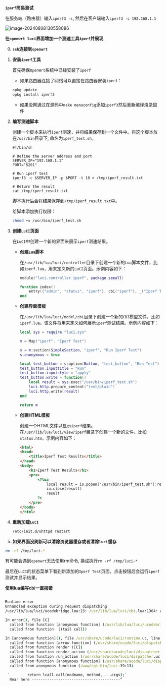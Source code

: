 **`iperf`简易测试**

在服务端（路由器）输入`iperf3 -s`, 然后在客户端输入`iperf3 -c 192.168.1.1`

![image-20240808130558086](/home/bhhh/snap/typora/90/.config/Typora/typora-user-images/image-20240808130558086.png)

**在`openwrt luci`界面增加一个测速工具`iperf`并展现**

0. **`ssh`连接到`openwrt`**

1. **安装`iperf`工具**

   首先确保`OpenWrt`系统中已经安装了`iperf`

   * 如果路由器连接了网络可以直接在路由器安装`iperf`：

   ```cmd
   opkg update
   opkg install iperf3
   ```

   * 如果没网通过在源码中`make menuconfig`添加`iperf3`然后重新编译烧录固件

2. **编写测速脚本**

   创建一个脚本来执行`iperf`测速，并将结果保存到一个文件中。将这个脚本放在`/usr/bin`目录下, 命名为`iperf_test.sh`。

   ```shell
   #!/bin/sh
   
   # Define the server address and port
   SERVER_IP="192.168.1.1"
   PORT="5201"
   
   # Run iperf test
   iperf3 -c $SERVER_IP -p $PORT -t 10 > /tmp/iperf_result.txt
   
   # Return the result
   cat /tmp/iperf_result.txt
   ```

   脚本执行后会将结果保存到`/tmp/iperf_result.txt`中。

   给脚本添加执行权限：

   ```sh
   chmod +x /usr/bin/iperf_test.sh
   ```

3. **创建`LuCI`页面**

   在`LuCI`中创建一个新的界面来展示`iperf`测速结果。

   - **创建`Lua`脚本**

     在`/usr/lib/lua/luci/controller`目录下创建一个新的`Lua`脚本文件，比如`iperf.lua`，用来定义新的`LuCI`页面。示例内容如下：

     ```lua
     module("luci.controller.iperf", package.seeall)
     
     function index()
         entry({"admin", "status", "iperf"}, cbi("iperf"), _("Iperf Test"), 60).dependent = true
     end
     ```

   - **创建界面模板**

     在`/usr/lib/lua/luci/model/cbi`目录下创建一个新的`CBI`模型文件，比如`iperf.lua`。该文件将用来定义如何展示`iperf`测试结果。示例内容如下：

     ```lua
     local sys = require "luci.sys"
     
     m = Map("iperf", "Iperf Test")
     
     s = m:section(SimpleSection, "iperf", "Run Iperf Test")
     s.anonymous = true
     
     local test_button = s:option(Button, "test_button", "Run Test")
     test_button.inputtitle = "Run"
     test_button.inputstyle = "apply"
     test_button.write = function()
         local result = sys.exec("/usr/bin/iperf_test.sh")
         luci.http.prepare_content("text/plain")
         luci.http.write(result)
     end
     
     return m
     ```

   - **创建HTML模板**

     创建一个HTML文件以显示`iperf`结果。在`/usr/lib/lua/luci/view/iperf`目录下创建一个新的文件，比如`status.htm`。示例内容如下：

     ```html
     <html>
     <head>
         <title>Iperf Test Results</title>
     </head>
     <body>
         <h1>Iperf Test Results</h1>
         <pre>
             <?lua
                 local result = io.popen("/usr/bin/iperf_test.sh"):read("*a")
                 io.close(result)
                 result
             ?>
         </pre>
     </body>
     </html>
     ```

4. **重新加载`LuCI`**

   ```sh
   /etc/init.d/uhttpd restart
   ```


5. **如果界面没刷新可以清除浏览器缓存或者清除`luci`缓存**

```sh
rm -rf /tmp/luci-*
```

有可能会遇到`openwrt`无法使用rm命令, 换成执行`rm -rf /tmp/luci-*`

最后在`LuCI`的状态菜单下看到新添加的`Iperf Test`页面，点击按钮后会运行`iperf`测试并显示结果。

**使用lua编写cbi一直报错**

```cmd

Runtime error
Unhandled exception during request dispatching
/usr/lib/lua/luci/ucodebridge.lua:23: /usr/lib/lua/luci/cbi.lua:1364: attempt to concatenate local 'section' (a nil value)

In error(), file [C]
  called from function [anonymous function] (/usr/lib/lua/luci/ucodebridge.lua:23)
  called from function  ((tail call))

In [anonymous function](), file /usr/share/ucode/luci/runtime.uc, line 148, byte 45:
  called from function [arrow function] (/usr/share/ucode/luci/dispatcher.uc:794:4)
  called from function render ([C])
  called from function render_action (/usr/share/ucode/luci/dispatcher.uc:768:24)
  called from function run_action (/usr/share/ucode/luci/dispatcher.uc:795:4)
  called from function [anonymous function] (/usr/share/ucode/luci/dispatcher.uc:1003:48)
  called from anonymous function (/www/cgi-bin/luci:39:13)

 `        return lcall.call(modname, method, ...args);`
  Near here ----------------------------------------^

```



